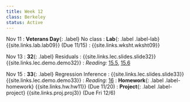 ```yaml
---
title: Week 12
class: Berkeley
status: Active
---
```


Nov 11
: **Veterans Day**{: .label} No class
: **Lab**{: .label .label-lab} {{site.links.lab.lab09}} (Due 11/15)
  : {{site.links.wksht.wksht09}}

Nov 13
: **32**{: .label} Residuals
  : {{site.links.lec.slides.slide32}} {{site.links.lec.demo.demo32}}
: _Reading:_ [15.5](https://inferentialthinking.com/chapters/15/5/Visual_Diagnostics.html), [15.6](https://inferentialthinking.com/chapters/15/6/Numerical_Diagnostics.html)

Nov 15
: **33**{: .label} Regression Inference
    : {{site.links.lec.slides.slide33}} {{site.links.lec.demo.demo33}}
: _Reading:_ [16](https://inferentialthinking.com/chapters/16/Inference_for_Regression.html)
: **Homework**{: .label .label-homework} {{site.links.hw.hw11}} (Due 11/20)
: **Project**{: .label .label-project} {{site.links.proj.proj3}} (Due Fri 12/6)
